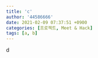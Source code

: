 ```yaml
---
title: 'c'
author: '44586666'
date: 2021-02-09 07:37:51 +0900
categories: [프로젝트, Meet & Hack]
tags: [a, b]
---
```

d